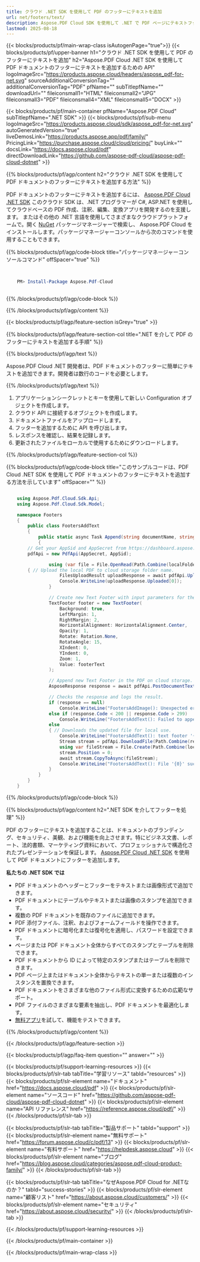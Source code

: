 ```yaml
---
title: クラウド .NET SDK を使用して PDF のフッターにテキストを追加
url: net/footers/text/
description: Aspose.PDF Cloud SDK を使用して .NET で PDF ページにテキストフッターを追加します。ブランディング、署名など。
lastmod: 2025-08-18
---
```


{{< blocks/products/pf/main-wrap-class isAutogenPage="true">}}
{{< blocks/products/pf/upper-banner h1="クラウド .NET SDK を使用して PDF のフッターにテキストを追加" h2="Aspose.PDF Cloud .NET SDK を使用して PDF ドキュメントのフッターにテキストを追加するための API" logoImageSrc="https://products.aspose.cloud/headers/aspose_pdf-for-net.svg" sourceAdditionalConversionTag="" additionalConversionTag="PDF" pfName="" subTitlepfName="" downloadUrl="" fileiconsmall1="HTML" fileiconsmall2="JPG" fileiconsmall3="PDF" fileiconsmall4="XML" fileiconsmall5="DOCX" >}}

{{< blocks/products/pf/main-container pfName="Aspose.PDF Cloud" subTitlepfName=".NET SDK" >}}
{{< blocks/products/pf/sub-menu logoImageSrc="https://products.aspose.cloud/sdk/aspose_pdf-for-net.svg"
autoGeneratedVersion="true"
liveDemosLink="https://products.aspose.app/pdf/family/" PricingLink="https://purchase.aspose.cloud/cloud/pricing/" buyLink="" docsLink="https://docs.aspose.cloud/pdf"  directDownloadLink="https://github.com/aspose-pdf-cloud/aspose-pdf-cloud-dotnet" >}}

{{% blocks/products/pf/agp/content h2="クラウド .NET SDK を使用して PDF ドキュメントのフッターにテキストを追加する方法" %}}

PDF ドキュメントのフッターにテキストを追加するには、
[Aspose.PDF Cloud .NET SDK](https://products.aspose.cloud/pdf/net/)
このクラウド SDK は、.NET プログラマーが C#, ASP.NET を使用してクラウドベースの PDF 作成、注釈、編集、変換アプリを開発するのを支援します。
またはその他の .NET 言語を使用してさまざまなクラウドプラットフォームで。開く
[NuGet](https://www.nuget.org/packages/Aspose.Pdf-Cloud)
パッケージマネージャーで検索し、
Aspose.PDF Cloud
をインストールします。パッケージマネージャーコンソールから次のコマンドを使用することもできます。


{{% blocks/products/pf/agp/code-block title="パッケージマネージャーコンソールコマンド" offSpacer="true" %}}

```powershell

     
    PM> Install-Package Aspose.Pdf-Cloud
     

```

{{% /blocks/products/pf/agp/code-block %}}

{{% /blocks/products/pf/agp/content %}}

{{< blocks/products/pf/agp/feature-section isGrey="true" >}}

{{% blocks/products/pf/agp/feature-section-col title=".NET を介して PDF のフッターにテキストを追加する手順" %}}

{{% blocks/products/pf/agp/text %}}

Aspose.PDF Cloud .NET 開発者は、PDF ドキュメントのフッターに簡単にテキストを追加できます。開発者は数行のコードを必要とします。

{{% /blocks/products/pf/agp/text %}}

1. アプリケーションシークレットとキーを使用して新しい Configuration オブジェクトを作成します。
1. クラウド API に接続するオブジェクトを作成します。
1. ドキュメントファイルをアップロードします。
1. フッターを追加するために API を呼び出します。
1. レスポンスを確認し、結果を記録します。
1. 更新されたファイルをローカルで使用するためにダウンロードします。

{{% /blocks/products/pf/agp/feature-section-col %}}

{{% blocks/products/pf/agp/code-block title="このサンプルコードは、PDF Cloud .NET SDK を使用して PDF ドキュメントのフッターにテキストを追加する方法を示しています" offSpacer="" %}}

```cs

    using Aspose.Pdf.Cloud.Sdk.Api;
    using Aspose.Pdf.Cloud.Sdk.Model;

    namespace Footers
    {
        public class FootersAddText
        {
            public static async Task Append(string documentName, string outputName, string footerText, int startPage, int endPage, string localFolder, string remoteFolder)
            {
		// Get your AppSid and AppSecret from https://dashboard.aspose.cloud (free registration required). 
		pdfApi = new PdfApi(AppSecret, AppSid);

                using (var file = File.OpenRead(Path.Combine(localFolder, documentName)))
		{ // Upload the local PDF to cloud storage folder name.
                    FilesUploadResult uploadResponse = await pdfApi.UploadFileAsync(Path.Combine(remoteFolder, documentName), documentName);
                    Console.WriteLine(uploadResponse.Uploaded[0]);
                }

                // Create new Text Footer with input parameters for the PDF on cloud storage.
                TextFooter footer = new TextFooter(
                    Background: true,
                    LeftMargin: 1,
                    RightMargin: 2,
                    HorizontalAlignment: HorizontalAlignment.Center,
                    Opacity: 1,
                    Rotate: Rotation.None,
                    RotateAngle: 15,
                    XIndent: 0,
                    YIndent: 0,
                    Zoom: 1,
                    Value: footerText
                );

                // Append new Text Footer in the PDF on cloud storage.
                AsposeResponse response = await pdfApi.PostDocumentTextFooterAsync(documentName, footer, startPage, endPage, folder: remoteFolder);

                // Checks the response and logs the result.
                if (response == null)
                    Console.WriteLine("FootersAddImage(): Unexpected error!");
                else if (response.Code < 200 || response.Code > 299)
                    Console.WriteLine("FootersAddText(): Failed to append text footer to the document.");
                else
                { // Downloads the updated file for local use.
                    Console.WriteLine("FootersAddText(): text footer '{0}' successfully appended to the document '{1}'.", footerText, documentName);
                    Stream stream = pdfApi.DownloadFile(Path.Combine(remoteFolder, documentName));
                    using var fileStream = File.Create(Path.Combine(localFolder, "append_text_footer_" + outputName));
                    stream.Position = 0;
                    await stream.CopyToAsync(fileStream);
                    Console.WriteLine("FootersAddText(): File '{0}' successfully downloaded.", "append_text_footer_" + outputName);
                }
            }
        }
    }

```


{{% /blocks/products/pf/agp/code-block %}}

{{% blocks/products/pf/agp/content h2=".NET SDK を介してフッターを処理" %}}

PDF のフッターにテキストを追加することは、ドキュメントのブランディング、セキュリティ、美観、および機能を向上させます。特にビジネス文書、レポート、法的書類、マーケティング資料において、プロフェッショナルで構造化されたプレゼンテーションを保証します。
[Aspose.PDF Cloud .NET SDK](https://products.aspose.cloud/pdf/net/) を使用して PDF ドキュメントにフッターを追加します。

**私たちの .NET SDK では**

+ PDF ドキュメントのヘッダーとフッターをテキストまたは画像形式で追加できます。
+ PDF ドキュメントにテーブルやテキストまたは画像のスタンプを追加できます。
+ 複数の PDF ドキュメントを既存のファイルに追加できます。
+ PDF 添付ファイル、注釈、およびフォームフィールドを操作できます。
+ PDF ドキュメントに暗号化または復号化を適用し、パスワードを設定できます。
+ ページまたは PDF ドキュメント全体からすべてのスタンプとテーブルを削除できます。
+ PDF ドキュメントから ID によって特定のスタンプまたはテーブルを削除できます。
+ PDF ページ上またはドキュメント全体からテキストの単一または複数のインスタンスを置換できます。
+ PDF ドキュメントをさまざまな他のファイル形式に変換するための広範なサポート。
+ PDF ファイルのさまざまな要素を抽出し、PDF ドキュメントを最適化します。
+ [無料アプリ](https://products.aspose.app/pdf/xfa)を試して、機能をテストできます。

{{% /blocks/products/pf/agp/content %}}

{{< /blocks/products/pf/agp/feature-section >}}

{{< blocks/products/pf/agp/faq-item question="" answer="" >}}

{{< blocks/products/pf/support-learning-resources >}}
{{< blocks/products/pf/slr-tab tabTitle="学習リソース" tabId="resources" >}}
{{< blocks/products/pf/slr-element name="ドキュメント" href="https://docs.aspose.cloud/pdf" >}}
{{< blocks/products/pf/slr-element name="ソースコード" href="https://github.com/aspose-pdf-cloud/aspose-pdf-cloud-dotnet" >}}
{{< blocks/products/pf/slr-element name="API リファレンス" href="https://reference.aspose.cloud/pdf/" >}}
{{< /blocks/products/pf/slr-tab >}}

{{< blocks/products/pf/slr-tab tabTitle="製品サポート" tabId="support" >}}
{{< blocks/products/pf/slr-element name="無料サポート" href="https://forum.aspose.cloud/c/pdf/13" >}}
{{< blocks/products/pf/slr-element name="有料サポート" href="https://helpdesk.aspose.cloud" >}}
{{< blocks/products/pf/slr-element name="ブログ" href="https://blog.aspose.cloud/categories/aspose.pdf-cloud-product-family/" >}}
{{< /blocks/products/pf/slr-tab >}}

{{< blocks/products/pf/slr-tab tabTitle="なぜAspose.PDF Cloud for .NETなのか？" tabId="success-stories" >}}
{{< blocks/products/pf/slr-element name="顧客リスト" href="https://about.aspose.cloud/customers/" >}}
{{< blocks/products/pf/slr-element name="セキュリティ" href="https://about.aspose.cloud/security/" >}}
{{< /blocks/products/pf/slr-tab >}}

{{< /blocks/products/pf/support-learning-resources >}}

{{< /blocks/products/pf/main-container >}}

{{< /blocks/products/pf/main-wrap-class >}}

